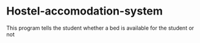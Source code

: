 # Hostel-accomodation-system
This program tells the student whether a bed is available for the student or not

